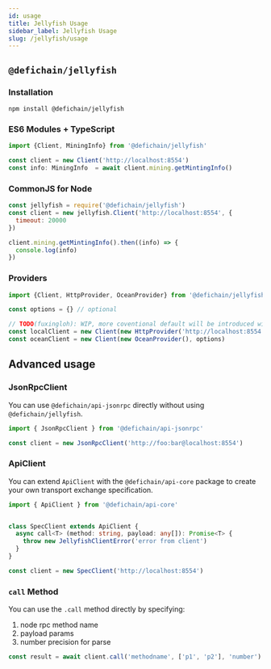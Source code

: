 ```yaml
---
id: usage
title: Jellyfish Usage
sidebar_label: Jellyfish Usage
slug: /jellyfish/usage
---
```


## `@defichain/jellyfish`

### Installation

```shell
npm install @defichain/jellyfish
```

### ES6 Modules + TypeScript

```ts
import {Client, MiningInfo} from '@defichain/jellyfish'

const client = new Client('http://localhost:8554')
const info: MiningInfo  = await client.mining.getMintingInfo()
```

### CommonJS for Node

```js
const jellyfish = require('@defichain/jellyfish')
const client = new jellyfish.Client('http://localhost:8554', {
  timeout: 20000
})

client.mining.getMintingInfo().then((info) => {
  console.log(info)
})
```

### Providers

```js
import {Client, HttpProvider, OceanProvider} from '@defichain/jellyfish'

const options = {} // optional

// TODO(fuxingloh): WIP, more coventional default will be introduced with convenience
const localClient = new Client(new HttpProvider('http://localhost:8554'), options)
const oceanClient = new Client(new OceanProvider(), options)
```

## Advanced usage

### JsonRpcClient

You can use `@defichain/api-jsonrpc` directly without using `@defichain/jellyfish`.

```ts
import { JsonRpcClient } from '@defichain/api-jsonrpc'

const client = new JsonRpcClient('http://foo:bar@localhost:8554')
```

### ApiClient

You can extend `ApiClient` with the `@defichain/api-core` package to create your own transport exchange specification.

```ts
import { ApiClient } from '@defichain/api-core'


class SpecClient extends ApiClient {
  async call<T> (method: string, payload: any[]): Promise<T> {
    throw new JellyfishClientError('error from client')
  }
}

const client = new SpecClient('http://localhost:8554')
```

### `call` Method

You can use the `.call` method directly by specifying:

1. node rpc method name
2. payload params
3. number precision for parse

```ts
const result = await client.call('methodname', ['p1', 'p2'], 'number')
```
